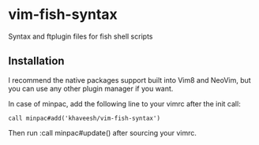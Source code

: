 # vim-fish-syntax
Syntax and ftplugin files for fish shell scripts

## Installation

I recommend the native packages support built into Vim8 and NeoVim, but you can use any other plugin manager if you want.

In case of minpac, add the following line to your vimrc after the init call:

```vim
call minpac#add('khaveesh/vim-fish-syntax')
```

Then run :call minpac#update() after sourcing your vimrc.
